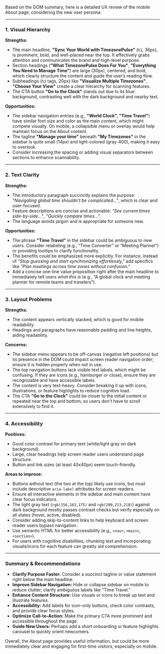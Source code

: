 Based on the DOM summary, here is a detailed UX review of the mobile About page, considering the new user persona:

---

### 1. Visual Hierarchy

**Strengths:**

- The main headline, **"Sync Your World with TimezonePulse"** (`h1`, 36px), is prominent, bold, and well-placed near the top. It effectively grabs attention and communicates the brand and high-level purpose.
- Section headings (**"What TimezonePulse Does For You"**, **"Everything You Need to Manage Time"**) are large (30px), centered, and bold, which clearly structure the content and guide the user’s reading flow.
- Subheadings (`h3` tags, 20px) like **"Visualize Multiple Timezones"**, **"Choose Your View"** create a clear hierarchy for scanning features.
- The CTA button **"Go to the Clock"** stands out due to its blue background, contrasting well with the dark background and nearby text.

**Opportunities:**

- The sidebar navigation entries (e.g., **"World Clock", "Time Travel"**) have similar font size and color as the main content, which might compete visually. On mobile, a collapsible menu or overlay would help maintain focus on the About content.
- The tagline **"Manage your time"** beneath **"My Timezones"** in the sidebar is quite small (14px) and light-colored (gray-400), making it easy to overlook.
- Consider increasing the spacing or adding visual separators between sections to enhance scannability.

---

### 2. Text Clarity

**Strengths:**

- The introductory paragraph succinctly explains the purpose: *"Navigating global time shouldn't be complicated..."*, which is clear and user-focused.
- Feature descriptions are concise and actionable: *"See current times side-by-side..."*, *"Quickly compare times..."*.
- The language avoids jargon and is appropriate for someone new.

**Opportunities:**

- The phrase **"Time Travel"** in the sidebar could be ambiguous to new users. Consider relabeling (e.g., “Time Converter” or “Meeting Planner”) or providing tooltips to clarify functionality.
- The benefits could be emphasized more explicitly. For instance, instead of *"Stop guessing and start synchronizing effortlessly,"* add specifics like *"Plan meetings across time zones without confusion."*
- Add a concise one-line value proposition right after the main headline to immediately tell users *what this is* (e.g., “A global clock and meeting planner for remote teams and travelers”).

---

### 3. Layout Problems

**Strengths:**

- The content appears vertically stacked, which is good for mobile readability.
- Headings and paragraphs have reasonable padding and line heights, aiding readability.

**Concerns:**

- The sidebar menu appears to be off-canvas (negative left positions) but its presence in the DOM could impact screen reader navigation order; ensure it is hidden properly when not in use.
- The top navigation buttons lack visible text labels, which might be confusing. If they are icons (e.g., hamburger or close), ensure they are recognizable and have accessible labels.
- The content is very text-heavy. Consider breaking it up with icons, illustrations, or feature highlights to reduce cognitive load.
- The CTA **"Go to the Clock"** could be closer to the initial content or repeated near the top and bottom, so users don't have to scroll extensively to find it.

---

### 4. Accessibility

**Positives:**

- Good color contrast for primary text (white/light gray on dark background).
- Large, clear headings help screen reader users understand page structure.
- Button and link sizes (at least 40x40px) seem touch-friendly.

**Areas to improve:**

- Buttons without text (the two at the top) likely use icons, but must include descriptive `aria-label` attributes for screen readers.
- Ensure all interactive elements in the sidebar and main content have clear focus indicators.
- The light gray text (`rgb(156,163,175)` and `rgb(209,213,219)`) against dark background mostly passes contrast checks but verify especially on all states (hover, active, disabled).
- Consider adding skip-to-content links to help keyboard and screen reader users bypass navigation.
- Use semantic HTML for better accessibility (e.g., `<nav>`, `<main>`, `<section>`).
- For users with cognitive disabilities, chunking text and incorporating visuals/icons for each feature can greatly aid comprehension.

---

### Summary & Recommendations

- **Clarify Purpose Faster:** Consider a succinct tagline or value statement right below the main headline.
- **Improve Sidebar Navigation:** Hide or collapse sidebar on mobile to reduce clutter; clarify ambiguous labels like "Time Travel."
- **Enhance Content Structure:** Use visuals or icons to break up text and illustrate features.
- **Accessibility:** Add labels for icon-only buttons, check color contrasts, and provide clear focus styles.
- **Optimize Call-to-Action:** Make the primary CTA more prominent and accessible throughout the page.
- **Guide New Users:** Perhaps add a short onboarding or feature highlights carousel to quickly orient newcomers.

Overall, the About page provides useful information, but could be more immediately clear and engaging for first-time visitors, especially on mobile.